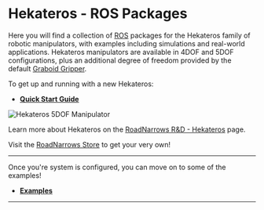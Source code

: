 Hekateros - **ROS** Packages
=============

Here you will find a collection of [ROS](http://ros.org) packages for the Hekateros family of robotic manipulators, with examples including simulations and real-world applications. Hekateros manipulators are available in 4DOF and 5DOF configurations, plus an additional degree of freedom provided by the default [Graboid Gripper](http://www.roadnarrows-store.com/roadnarrows-graboid-series-d.html). 

To get up and running with a new Hekateros:
 * [**Quick Start Guide**](https://github.com/roadnarrows-robotics/hekateros/wiki/ROS-Hekateros-Quick-Start-Guide)

![Hekateros 5DOF Manipulator](http://www.roadnarrows.com/r-and-d/Hekateros/img/hek_git.png)

Learn more about Hekateros on the [RoadNarrows R&D - Hekateros](http://roadnarrows.com/r-and-d/Hekateros/) page.

Visit the [RoadNarrows Store](http://www.roadnarrows-store.com/hekateros-arm.html) to get your very own!

***


Once you're system is configured, you can move on to some of the examples!
 * [**Examples**](https://github.com/roadnarrows-robotics/hekateros/wiki/ROS-Hekateros-Examples)

***
